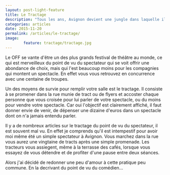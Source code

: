 ```yaml
---
layout: post-light-feature
title: Le Tractage
description: "Tous les ans, Avignon devient une jungle dans laquelle il faut survivre."
categories: articles
date: 2015-11-20
permalink: /articles/le-tractage/
image:
        feature: tractage/tractage.jpg
---
```


Le OFF se vante d'être un des plus grands festival de théâtre au monde, ce qui est merveilleux du point de vu du spectateur qui se voit offrir une abondance de choix, mais qui l'est beaucoup moins pour les
compagnies qui montent un spectacle. En effet vous vous retrouvez en concurrence avec une centaine de troupes.

Un des moyens de survie pour remplir votre salle est le tractage. Il consiste à
se promener dans la rue munie de tract ou de flyers et accoster chaque personne
que vous croisée pour lui parler de votre spectacle, ou du moins pour vendre
votre spectacle. Car oui l'objectif est clairement affiché, il faut donner envie
de venir, de dépenser une dizaine d'euros dans un spectacle dont on n'a jamais entendu parler.

Il y a de nombreux articles sur le tractage du point de vu du spectateur, il est souvent mal vu. En effet je comprends qu'il est intempestif pour avoir moi même
été un simple spectateur à Avignon. Vous marchez dans la rue vous aurez une
vingtaine de tracts après une simple promenade. Les tracteurs vous assiegent, même à la terrasse des cafés, lorsque vous essayez de vous détendre et de profiter d'une pause entre deux séances.

Alors j'ai décidé de redonner une peu d'amour à cette pratique peu commune. En
la decrivant du point de vu du comédien...


